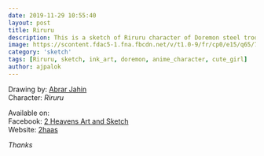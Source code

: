 ```yaml
---
date: 2019-11-29 10:55:40
layout: post
title: Riruru
description: This is a sketch of Riruru character of Doremon steel troops.
image: https://scontent.fdac5-1.fna.fbcdn.net/v/t1.0-9/fr/cp0/e15/q65/72477259_763655907390717_2182826281043755008_n.jpg?_nc_cat=110&efg=eyJpIjoiYiJ9&_nc_ohc=Gx8lGWmMLwsAQl7xrsEQAJe4OBOmviQBk0TBJGahSYhdEDvTX_sY0WLUA&_nc_ht=scontent.fdac5-1.fna&oh=a138d31dcef8e28a6f2dd7d1b1f639fb&oe=5E7F6DAF
category: 'sketch'
tags: [Riruru, sketch, ink_art, doremon, anime_character, cute_girl]
author: ajpalok
---
```

Drawing by: [Abrar Jahin](https://aj.palok.ga)  
Character: *Riruru*  
  
Available on:  
Facebook: [2 Heavens Art and Sketch](https://facebook.com/2haas)  
Website: [2haas](https://2haas.ml)  
  
*Thanks*
